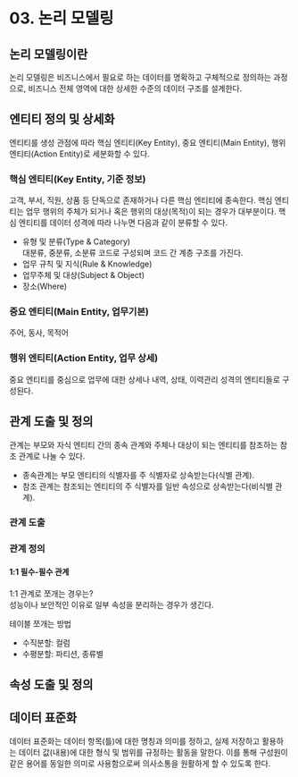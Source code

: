 # 03. 논리 모델링
## 논리 모델링이란
논리 모델링은 비즈니스에서 필요로 하는 데이터를 명확하고 구체적으로 정의하는 과정으로, 비즈니스 전체 영역에 대한 상세한 수준의 데이터 구조를 설계한다.
## 엔티티 정의 및 상세화
엔티티를 생성 관점에 따라 핵심 엔티티(Key Entity), 중요 엔티티(Main Entity), 행위 엔티티(Action Entity)로 세분화할 수 있다.
### 핵심 엔티티(Key Entity, 기준 정보)
고객, 부서, 직원, 상품 등 단독으로 존재하거나 다른 핵심 엔티티에 종속한다.
핵심 엔티티는 업무 행위의 주체가 되거나 혹은 행위의 대상(목적)이 되는 경우가 대부분이다.
핵심 엔티티를 데이터 성격에 따라 나누면 다음과 같이 분류할 수 있다.
- 유형 및 분류(Type & Category)</br>대분류, 중분류, 소분류 코드로 구성되며 코드 간 계층 구조를 가진다.
- 업무 규칙 및 지식(Rule & Knowledge)
- 업무주체 및 대상(Subject & Object)
- 장소(Where)
### 중요 엔티티(Main Entity, 업무기본)
주어, 동사, 목적어
### 행위 엔티티(Action Entity, 업무 상세)
중요 엔티티를 중심으로 업무에 대한 상세나 내역, 상태, 이력관리 성격의 엔티티들로 구성된다.
## 관계 도출 및 정의
관계는 부모와 자식 엔티티 간의 종속 관계와 주체나 대상이 되는 엔티티를 참조하는 참조 관계로 나눌 수 있다.
- 종속관계는 부모 엔티티의 식별자를 주 식별자로 상속받는다(식별 관계).
- 참조 관계는 참조되는 엔티티의 주 식별자를 일반 속성으로 상속받는다(비식별 관계).
### 관계 도출
### 관계 정의
#### 1:1 필수-필수 관계
1:1 관계로 쪼개는 경우는?</br>
성능이나 보안적인 이유로 일부 속성을 분리하는 경우가 생긴다.

테이블 쪼개는 방법
- 수직분할: 컬럼
- 수평분할: 파티션, 종류별
## 속성 도출 및 정의
## 데이터 표준화
데이터 표준화는 데이터 항목(틀)에 대한 명칭과 의미를 정하고, 실제 저장하고 활용하는 데이터 값(내용)에 대한 형식 및 범위를 규정하는 활동을 말한다.
이를 통해 구성원이 같은 용어를 동일한 의미로 사용함으로써 의사소통을 원활하게 할 수 있도록 한다.